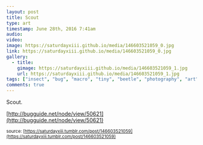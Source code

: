 ```yaml
---
layout: post
title: Scout
type: art
timestamp: June 28th, 2016 7:41am
audio: 
video: 
image: https://saturdayxiii.github.io/media/146603521059_0.jpg
link: https://saturdayxiii.github.io/media/146603521059_0.jpg
gallery:
  - title: 
    gimage: https://saturdayxiii.github.io/media/146603521059_1.jpg
    url: https://saturdayxiii.github.io/media/146603521059_1.jpg
tags: ["insect", "bug", "macro", "tiny", "beetle", "photography", "art"]
comments: true
---
```

Scout.

[http://bugguide.net/node/view/50621](http://bugguide.net/node/view/50621)

<small>source: [https://saturdayxiii.tumblr.com/post/146603521059](https://saturdayxiii.tumblr.com/post/146603521059)</small>
